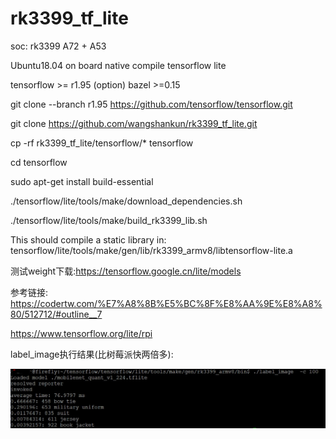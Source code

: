 # rk3399_tf_lite
soc: rk3399 A72 + A53

Ubuntu18.04 on board native compile tensorflow lite

tensorflow >= r1.95
(option) bazel >=0.15



git clone --branch r1.95 https://github.com/tensorflow/tensorflow.git

git clone https://github.com/wangshankun/rk3399_tf_lite.git

cp -rf rk3399_tf_lite/tensorflow/* tensorflow

cd tensorflow

sudo apt-get install build-essential

./tensorflow/lite/tools/make/download_dependencies.sh

./tensorflow/lite/tools/make/build_rk3399_lib.sh

This should compile a static library in: tensorflow/lite/tools/make/gen/lib/rk3399_armv8/libtensorflow-lite.a

测试weight下载:https://tensorflow.google.cn/lite/models

参考链接:
https://codertw.com/%E7%A8%8B%E5%BC%8F%E8%AA%9E%E8%A8%80/512712/#outline__7

https://www.tensorflow.org/lite/rpi

label_image执行结果(比树莓派快两倍多):

![image](https://github.com/wangshankun/rk3399_tf_lite/blob/master/readme.jpg)

